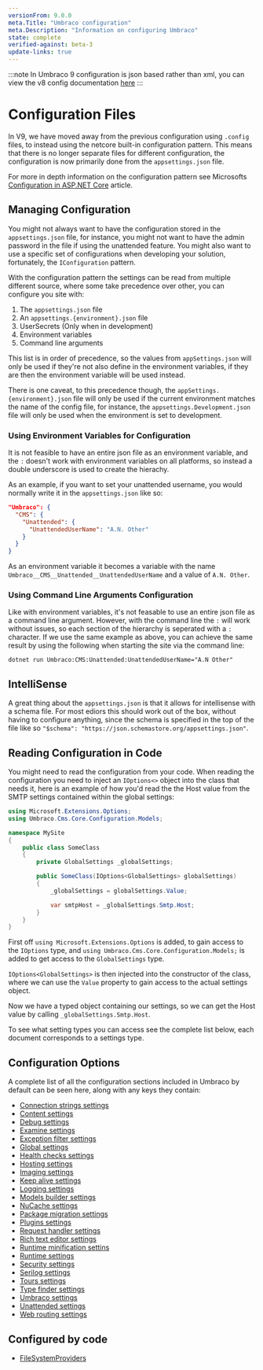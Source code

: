 ```yaml
---
versionFrom: 9.0.0
meta.Title: "Umbraco configuration"
meta.Description: "Information on configuring Umbraco"
state: complete
verified-against: beta-3
update-links: true
---
```

:::note In Umbraco 9 configuration is json based rather than xml, you can view the v8 config documentation [here](../Config/index.md) :::
# Configuration Files

In V9, we have moved away from the previous configuration using `.config` files, to instead using the netcore built-in configuration pattern. This means that there is no longer separate files for different configuration, the configuration is now primarily done from the `appsettings.json` file.

For more in depth information on the configuration pattern see Microsofts [Configuration in ASP.NET Core](https://docs.microsoft.com/en-us/aspnet/core/fundamentals/configuration/?view=aspnetcore-5.0) article.

## Managing Configuration

You might not always want to have the configuration stored in the `appsettings.json` file, for instance, you might not want to have the admin password in the file if using the unattended feature. You might also want to use a specific set of configurations when developing your solution, fortunately, the `IConfiguration` pattern.

With the configuration pattern the settings can be read from multiple different source, where some take precedence over other, you can configure you site with:

1. The `appsettings.json` file
2. An `appsettings.{environment}.json` file
3. UserSecrets (Only when in development)
4. Environment variables
5. Command line arguments

This list is in order of precedence, so the values from `appSettings.json` will only be used if they're not also define in the environment variables, if they are then the environment variable will be used instead.

There is one caveat, to this precedence though, the `appSettings.{environment}.json` file will only be used if the current environment matches the name of the config file, for instance, the `appsettings.Development.json` file will only be used when the environment is set to development.

### Using Environment Variables for Configuration

It is not feasible to have an entire json file as an environment variable, and the `:` doesn't work with environment variables on all platforms, so instead a double underscore is used to create the hierachy.

As an example, if you want to set your unattended username, you would normally write it in the `appsettings.json` like so:

```json
"Umbraco": {
  "CMS": {
    "Unattended": {
      "UnattendedUserName": "A.N. Other"
    }
  }
}
```

As an environment variable it becomes a variable with the name `Umbraco__CMS__Unattended__UnattendedUserName` and a value of `A.N. Other`.

### Using Command Line Arguments Configuration

Like with environment variables, it's not feasable to use an entire json file as a command line argument. However, with the command line the `:` will work without issues, so each section of the hierarchy is seperated with a `:` character. If we use the same example as above, you can achieve the same result by using the following when starting the site via the command line:

`dotnet run Umbraco:CMS:Unattended:UnattendedUserName="A.N Other"`

## IntelliSense

A great thing about the `appsettings.json` is that it allows for intellisense with a schema file. For most ediors this should work out of the box, without having to configure anything, since the schema is specified in the top of the file like so `"$schema": "https://json.schemastore.org/appsettings.json"`.

## Reading Configuration in Code

You might need to read the configuration from your code. When reading the configuration you need to inject an `IOptions<>` object into the class that needs it, here is an example of how you'd read the the Host value from the SMTP settings contained within the global settings:

```C#
using Microsoft.Extensions.Options;
using Umbraco.Cms.Core.Configuration.Models;

namespace MySite
{
    public class SomeClass
    {
        private GlobalSettings _globalSettings;

        public SomeClass(IOptions<GlobalSettings> globalSettings)
        {
            _globalSettings = globalSettings.Value;

            var smtpHost = _globalSettings.Smtp.Host;
        }
    }
}
```

First off `using Microsoft.Extensions.Options` is added, to gain access to the `IOptions` type, and `using Umbraco.Cms.Core.Configuration.Models;` is added to get access to the `GlobalSettings` type.

`IOptions<GlobalSettings>` is then injected into the constructor of the class, where we can use the `Value` property to gain access to the actual settings object.

Now we have a typed object containing our settings, so we can get the Host value by calling `_globalSettings.Smtp.Host`.

To see what setting types you can access see the complete list below, each document corresponds to a settings type.

## Configuration Options

A complete list of all the configuration sections included in Umbraco by default can be seen here, along with any keys they contain:

* [Connection strings settings](ConnectionStringsSettings/index.md)
* [Content settings](ContentSettings/index.md)
* [Debug settings](DebugSettings/index.md)
* [Examine settings](ExamineSettings/index.md)
* [Exception filter settings](ExceptionFilterSettings/index.md)
* [Global settings](GlobalSettings/index.md)
* [Health checks settings](HealthChecks/index.md)
* [Hosting settings](HostingSettings/index.md)
* [Imaging settings](ImagingSettings/index.md)
* [Keep alive settings](KeepAliveSettings/index.md)
* [Logging settings](LoggingSettings/index.md)
* [Models builder settings](ModelsBuilderSettings/index.md)
* [NuCache settings](NuCacheSettings/index.md)
* [Package migration settings](PackageMigrationSettings/index.md)
* [Plugins settings](PluginsSettings/index.md)
* [Request handler settings](RequestHandlerSettings/index.md)
* [Rich text editor settings](RichTextEditorSettings/index.md)
* [Runtime minification settins](RuntimeMinificationSettings/index.md)
* [Runtime settings](RuntimeSettings/index.md)
* [Security settings](SecuritySettings/index.md)
* [Serilog settings](Serilog/index.md)
* [Tours settings](ToursSettings/index.md)
* [Type finder settings](TypeFinderSettings/index.md)
* [Umbraco settings](umbracoSettings/index.md)
* [Unattended settings](UnattendedSettings/index.md)
* [Web routing settings](WebRoutingSettings/index.md)

## Configured by code

* [FileSystemProviders](filesystemProviders.md)
